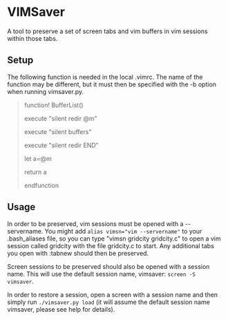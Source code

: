 
# VIMSaver

A tool to preserve a set of screen tabs and vim buffers in vim sessions within those tabs.

## Setup

The following function is needed in the local .vimrc. The name of the function may be different, but it must then be specified with the -b option when running vimsaver.py.

 > function! BufferList()
 >
 >    execute "silent redir @m"
 >
 >    execute "silent buffers"
 >
 >    execute "silent redir END"
 >
 >    let a=@m
 >
 >    return a
 >
 > endfunction

## Usage

In order to be preserved, vim sessions must be opened with a --servername. You might add `alias vimsn="vim --servername"` to your .bash\_aliases file, so you can type "vimsn gridcity gridcity.c" to open a vim session called gridcity with the file gridcity.c to start. Any additional tabs you open with :tabnew should then be preserved.

Screen sessions to be preserved should also be opened with a session name. This will use the default session name, vimsaver: `screen -S vimsaver`.

In order to restore a session, open a screen with a session name and then simply run `./vimsaver.py load` (it will assume the default session name vimsaver, please see help for details).

